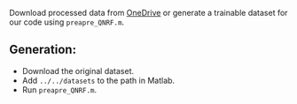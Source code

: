 Download processed data from [OneDrive](https://mailnwpueducn-my.sharepoint.com/:u:/g/personal/gjy3035_mail_nwpu_edu_cn/ES4wiRcUsTpMhGknuhEfm58BnqaLoaBS52cpY-7W03WaTw?e=JhtgLd) or generate a trainable dataset for our code using ```preapre_QNRF.m```.

## Generation:
- Download the original dataset.
- Add ```../../datasets``` to the path in Matlab.
- Run ```preapre_QNRF.m```.